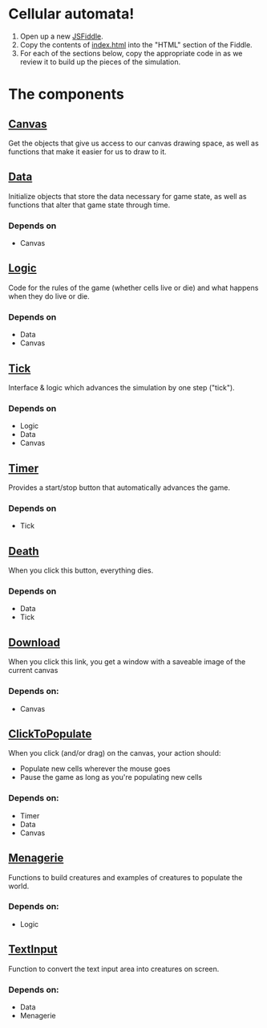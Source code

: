 # Cellular automata!

1. Open up a new [JSFiddle](https://jsfiddle.net).
2. Copy the contents of
   [index.html](https://raw.githubusercontent.com/talos/conway/gh-pages/index.html)
   into the "HTML" section of the Fiddle.
3. For each of the sections below, copy the appropriate code in as we review it
   to build up the pieces of the simulation.

# The components

## [Canvas](https://raw.githubusercontent.com/talos/conway/gh-pages/canvas.js)

Get the objects that give us access to our canvas drawing space, as well as
functions that make it easier for us to draw to it.

## [Data](https://raw.githubusercontent.com/talos/conway/gh-pages/data.js)

Initialize objects that store the data necessary for game state, as well as
functions that alter that game state through time.

### Depends on

 - Canvas

## [Logic](https://raw.githubusercontent.com/talos/conway/gh-pages/logic.js)

Code for the rules of the game (whether cells live or die) and what happens
when they do live or die.

### Depends on

 - Data
 - Canvas

## [Tick](https://raw.githubusercontent.com/talos/conway/gh-pages/tick.js)

Interface & logic which advances the simulation by one step ("tick").

### Depends on

 - Logic
 - Data
 - Canvas

## [Timer](https://raw.githubusercontent.com/talos/conway/gh-pages/timer.js)

Provides a start/stop button that automatically advances the game.

### Depends on

 - Tick

## [Death](https://raw.githubusercontent.com/talos/conway/gh-pages/death.js)

When you click this button, everything dies.

### Depends on

 - Data
 - Tick

## [Download](https://raw.githubusercontent.com/talos/conway/gh-pages/download.js)

When you click this link, you get a window with a saveable image of the
current canvas

### Depends on:

 - Canvas

## [ClickToPopulate](https://raw.githubusercontent.com/talos/conway/gh-pages/clicktopopulate.js)

When you click (and/or drag) on the canvas, your action should:
 - Populate new cells wherever the mouse goes
 - Pause the game as long as you're populating new cells

### Depends on:

 - Timer
 - Data
 - Canvas

## [Menagerie](https://raw.githubusercontent.com/talos/conway/gh-pages/menagerie.js)

Functions to build creatures and examples of creatures to populate the world.

### Depends on:
 - Logic

## [TextInput](https://raw.githubusercontent.com/talos/conway/gh-pages/textinput.js)

Function to convert the text input area into creatures on screen.

### Depends on:

 - Data
 - Menagerie
